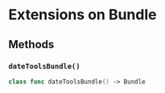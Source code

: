 # Extensions on Bundle

## Methods

### `dateToolsBundle()`

``` swift
class func dateToolsBundle() -> Bundle 
```
